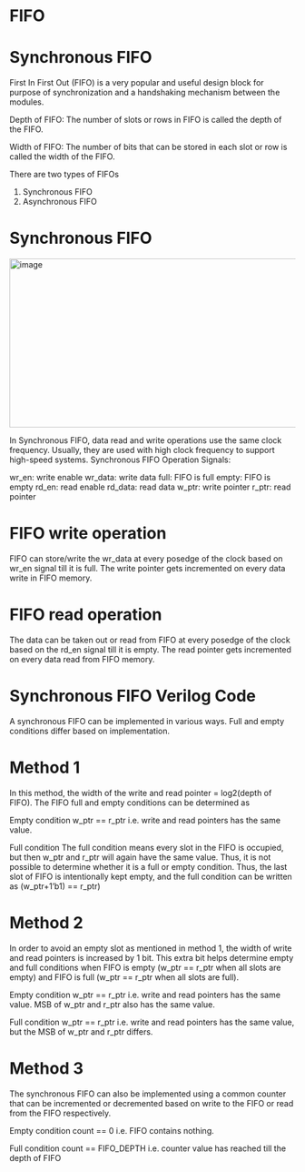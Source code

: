 # FIFO


# Synchronous FIFO
First In First Out (FIFO) is a very popular and useful design block for purpose of synchronization and a handshaking mechanism between the modules.

Depth of FIFO: The number of slots or rows in FIFO is called the depth of the FIFO.

Width of FIFO: The number of bits that can be stored in each slot or row is called the width of the FIFO.

There are two types of FIFOs

1. Synchronous FIFO
2. Asynchronous FIFO

# Synchronous FIFO
<img width="545" height="297" alt="image" src="https://github.com/user-attachments/assets/fece896e-25d4-48f9-bbf7-b72122f69431" />

In Synchronous FIFO, data read and write operations use the same clock frequency. Usually, they are used with high clock frequency to support high-speed systems.
Synchronous FIFO Operation
Signals:

wr_en: write enable
wr_data: write data
full: FIFO is full
empty: FIFO is empty
rd_en: read enable
rd_data: read data
w_ptr: write pointer
r_ptr: read pointer
# FIFO write operation
FIFO can store/write the wr_data at every posedge of the clock based on wr_en signal till it is full. The write pointer gets incremented on every data write in FIFO memory.

# FIFO read operation
The data can be taken out or read from FIFO at every posedge of the clock based on the rd_en signal till it is empty. The read pointer gets incremented on every data read from FIFO memory.

# Synchronous FIFO Verilog Code
A synchronous FIFO can be implemented in various ways. Full and empty conditions differ based on implementation.

# Method 1
In this method, the width of the write and read pointer = log2(depth of FIFO). The FIFO full and empty conditions can be determined as

Empty condition
w_ptr == r_ptr i.e. write and read pointers has the same value.

Full condition
The full condition means every slot in the FIFO is occupied, but then w_ptr and r_ptr will again have the same value. Thus, it is not possible to determine whether it is a full or empty condition. Thus, the last slot of FIFO is intentionally kept empty, and the full condition can be written as (w_ptr+1’b1) == r_ptr)

# Method 2
In order to avoid an empty slot as mentioned in method 1, the width of write and read pointers is increased by 1 bit. This extra bit helps determine empty and full conditions when FIFO is empty (w_ptr == r_ptr when all slots are empty) and FIFO is full (w_ptr == r_ptr when all slots are full).

Empty condition
w_ptr == r_ptr i.e. write and read pointers has the same value. MSB of w_ptr and r_ptr also has the same value.

Full condition
w_ptr == r_ptr i.e. write and read pointers has the same value, but the MSB of w_ptr and r_ptr differs.

# Method 3
The synchronous FIFO can also be implemented using a common counter that can be incremented or decremented based on write to the FIFO or read from the FIFO respectively.

Empty condition
count == 0 i.e. FIFO contains nothing.

Full condition
count == FIFO_DEPTH i.e. counter value has reached till the depth of FIFO
